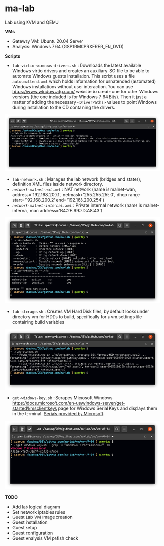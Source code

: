 # ma-lab
Lab using KVM and QEMU

**VMs**
- Gateway VM: Ubuntu 20.04 Server
- Analysis: Windows 7 64 (GSP1RMCPRXFRER_EN_DVD)

**Scripts**
- `lab-virtio-windows-drivers.sh` : Downloads the latest available Windows virtio drivers and creates an auxiliary ISO file to be able to automate Windows guests installation. This script uses a file `autounattend.xml` which holds information for unnatended (automated) Windows installations without user interaction. You can use https://www.windowsafg.com/ website to create one for other Windows versions (the one included is for Windows 7 64 Bits). Then it just a matter of adding the necessary `<DriverPaths>` values to point Windows during installation to the CD containing the drivers.

![](./screenshots/lab-virtio-windows-drivers.png)

- `lab-network.sh` : Manages the lab network (bridges and states), definition XML files inside network directory. 
- *`network-malnet-nat.xml`* : NAT network (name is malnet-wan, address='192.168.200.1', netmask='255.255.255.0', dhcp range start='192.168.200.2' end='192.168.200.254')
- *`network-malnet-internal.xml`* : Private internal network (name is malnet-internal, mac address='B4:2E:99:3D:A8:43')

![](./screenshots/lab-network.png)

- `lab-storage.sh` : Creates VM Hard Disk files, by default looks under directory vm for HDDs to build, specifically for a vm.settings file containing build variables

![](./screenshots/lab-storage.png)

- `get-windows-key.sh` : Scrapes Microsoft Windows https://docs.microsoft.com/en-us/windows-server/get-started/kmsclientkeys page for Windows Serial Keys and displays them in the terminal. <u>Serials provided by Microsoft</u>.

![](./screenshots/get-windows-key.png)

**TODO**
- Add lab logical diagram
- Set network iptables rules
- Guest Lab VM image creation
- Guest installation
- Guest setup
- Guest configuration
- Guest Analysis VM pafish check
